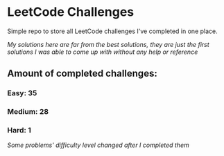 
# LeetCode Challenges

Simple repo to store all LeetCode challenges I've completed in one place.

<i>My solutions here are far from the best solutions, they are just the first solutions I was able to come up with without any help or reference</i>

## Amount of completed challenges:

### Easy: 35

### Medium: 28

### Hard: 1

<i>Some problems' difficulty level changed after I completed them</i>
